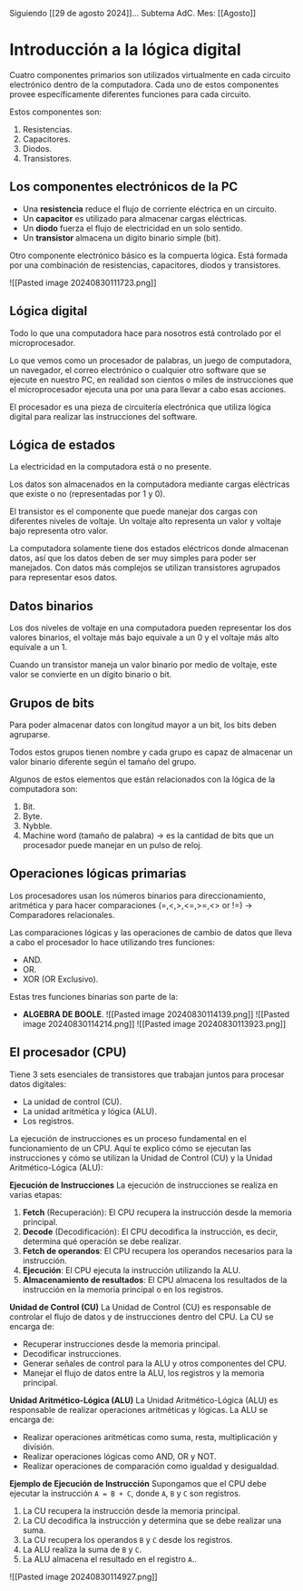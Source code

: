 Siguiendo [[29 de agosto 2024]]... 
Subtema AdC.
Mes: [[Agosto]]
# Introducción a la lógica digital
Cuatro componentes primarios son utilizados virtualmente en cada circuito electrónico dentro de la computadora. Cada uno de estos componentes provee específicamente diferentes funciones para cada circuito.

Estos componentes son:
1. Resistencias.
2. Capacitores.
3. Diodos.
4. Transistores.

## Los componentes electrónicos de la PC
- Una **resistencia** reduce el flujo de corriente eléctrica en un circuito.
- Un **capacitor** es utilizado para almacenar cargas eléctricas.
- Un **diodo** fuerza el flujo de electricidad en un solo sentido.
- Un **transistor** almacena un dígito binario simple (bit).

Otro componente electrónico básico es la compuerta lógica. Está formada por una combinación de resistencias, capacitores, diodos y transistores.

![[Pasted image 20240830111723.png]]

## Lógica digital
Todo lo que una computadora hace para nosotros está controlado por el microprocesador. 

Lo que vemos como un procesador de palabras, un juego de computadora, un navegador, el correo electrónico o cualquier otro software que se ejecute en nuestro PC, en realidad son cientos o miles de instrucciones que el microprocesador ejecuta una por una para llevar a cabo esas acciones.

El procesador es una pieza de circuitería electrónica que utiliza lógica digital para realizar las instrucciones del software.

## Lógica de estados
La electricidad en la computadora está o no presente.

Los datos son almacenados en la computadora mediante cargas eléctricas que existe o no (representadas por 1 y 0).

El transistor es el componente que puede manejar dos cargas con diferentes niveles de voltaje. Un voltaje alto representa un valor y voltaje bajo representa otro valor.

La computadora solamente tiene dos estados eléctricos donde almacenan datos, así que los datos deben de ser muy simples para poder ser manejados. Con datos más complejos se utilizan transistores agrupados para representar esos datos.

## Datos binarios
Los dos niveles de voltaje en una computadora pueden representar los dos valores binarios, el voltaje más bajo equivale a un 0 y el voltaje más alto equivale a un 1.

Cuando un transistor maneja un valor binario por medio de voltaje, este valor se convierte en un dígito binario o bit.

## Grupos de bits
Para poder almacenar datos con longitud mayor a un bit, los bits deben agruparse.

Todos estos grupos tienen nombre y cada grupo es capaz de almacenar un valor binario diferente según el tamaño del grupo.

Algunos de estos elementos que están relacionados con la lógica de la computadora son:
1. Bit.
2. Byte.
3. Nybble.
4. Machine word (tamaño de palabra) -> es la cantidad de bits que un procesador puede manejar en un pulso de reloj.

## Operaciones lógicas primarias
Los procesadores usan los números binarios para direccionamiento, aritmética y para hacer comparaciones (=,<,>,<=,>=,<> or !=) -> Comparadores relacionales.

Las comparaciones lógicas y las operaciones de cambio de datos que lleva a cabo el procesador lo hace utilizando tres funciones:
- AND.
- OR.
- XOR (OR Exclusivo).

Estas tres funciones binarias son parte de la:
- **ALGEBRA DE BOOLE**.
![[Pasted image 20240830114139.png]]
![[Pasted image 20240830114214.png]]
![[Pasted image 20240830113923.png]]

## El procesador (CPU)
Tiene 3 sets esenciales de transistores que trabajan juntos para procesar datos digitales:
- La unidad de control (CU).
- La unidad aritmética y lógica (ALU).
- Los registros.

 La ejecución de instrucciones es un proceso fundamental en el funcionamiento de un CPU. Aquí te explico cómo se ejecutan las instrucciones y cómo se utilizan la Unidad de Control (CU) y la Unidad Aritmético-Lógica (ALU):

**Ejecución de Instrucciones**
La ejecución de instrucciones se realiza en varias etapas:

1. **Fetch** (Recuperación): El CPU recupera la instrucción desde la memoria principal.
2. **Decode** (Decodificación): El CPU decodifica la instrucción, es decir, determina qué operación se debe realizar.
3. **Fetch de operandos**: El CPU recupera los operandos necesarios para la instrucción.
4. **Ejecución**: El CPU ejecuta la instrucción utilizando la ALU.
5. **Almacenamiento de resultados**: El CPU almacena los resultados de la instrucción en la memoria principal o en los registros.

**Unidad de Control (CU)**
La Unidad de Control (CU) es responsable de controlar el flujo de datos y de instrucciones dentro del CPU. La CU se encarga de:

- Recuperar instrucciones desde la memoria principal.
- Decodificar instrucciones.
- Generar señales de control para la ALU y otros componentes del CPU.
- Manejar el flujo de datos entre la ALU, los registros y la memoria principal.

**Unidad Aritmético-Lógica (ALU)**
La Unidad Aritmético-Lógica (ALU) es responsable de realizar operaciones aritméticas y lógicas. La ALU se encarga de:

- Realizar operaciones aritméticas como suma, resta, multiplicación y división.
- Realizar operaciones lógicas como AND, OR y NOT.
- Realizar operaciones de comparación como igualdad y desigualdad.

**Ejemplo de Ejecución de Instrucción**
Supongamos que el CPU debe ejecutar la instrucción `A = B + C`, donde `A`, `B` y `C` son registros.

1. La CU recupera la instrucción desde la memoria principal.
2. La CU decodifica la instrucción y determina que se debe realizar una suma.
3. La CU recupera los operandos `B` y `C` desde los registros.
4. La ALU realiza la suma de `B` y `C`.
5. La ALU almacena el resultado en el registro `A`..

![[Pasted image 20240830114927.png]]
